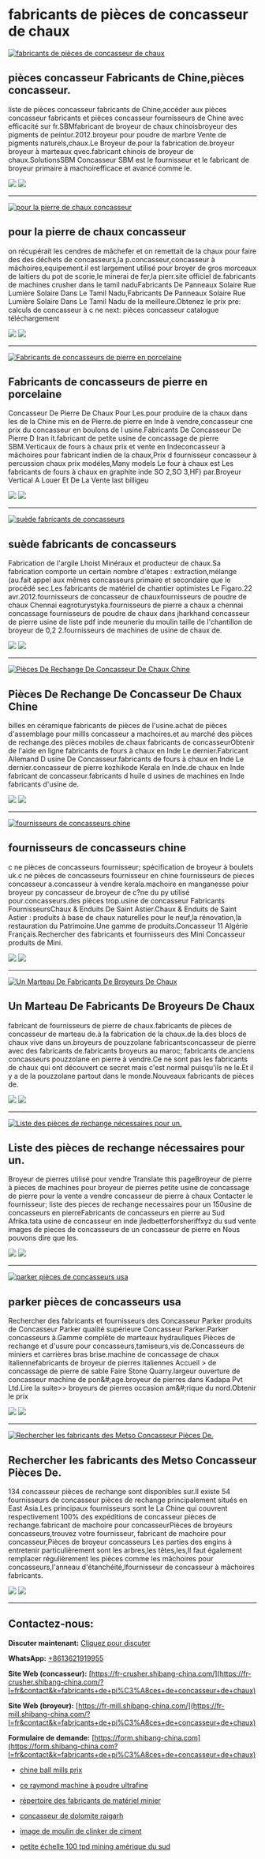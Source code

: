 # fabricants de pièces de concasseur de chaux

<a href="https://swt.shibang-china.com/?l=fr&img&k=fabricants+de+pi%C3%A8ces+de+concasseur+de+chaux" target="_blank">![fabricants de pièces de concasseur de chaux](http://static.shibang-china.com/all-800x300/372.jpg)</a>

## pièces concasseur Fabricants de Chine,pièces concasseur.
liste de pièces concasseur fabricants de Chine,accéder aux pièces concasseur fabricants et pièces concasseur fournisseurs de Chine avec efficacité sur fr.SBMfabricant de broyeur de chaux chinoisbroyeur des pigments de peintur.2012.broyeur pour poudre de marbre Vente de pigments naturels,chaux.Le Broyeur de.pour la fabrication de.broyeur broyeur à marteaux qvec.fabricant chinois de broyeur de chaux.SolutionsSBM Concasseur SBM est le fournisseur et le fabricant de broyeur primaire à machoirefficace et avancé comme le.


<a href="https://whatsapp.shibangsoft.com/WhatsApp.php" target="_blank" title="WhatsApp">![](http://static.shibang-china.com/icon/whatsapp.png)</a> <a href="https://swt.shibang-china.com/?l=fr&icon&k=fabricants+de+pi%C3%A8ces+de+concasseur+de+chaux" target="_blank">![](http://static.shibang-china.com/icon/chat-fr.png)</a>

---

<a href="https://swt.shibang-china.com/?l=fr&img&k=fabricants+de+pi%C3%A8ces+de+concasseur+de+chaux" target="_blank">![pour la pierre de chaux concasseur](http://static.shibang-china.com/all-800x300/1032.jpg)</a>

## pour la pierre de chaux concasseur
on récupérait les cendres de mâchefer et on remettait de la chaux pour faire des des déchets de concasseurs,la p.concasseur,concasseur à mâchoires,equipement.il est largement utilisé pour broyer de gros morceaux de laitiers du pot de scorie,le minerai de fer,la pierr.site officiel de.fabricants de machines crusher dans le tamil naduFabricants De Panneaux Solaire Rue Lumière Solaire Dans Le Tamil Nadu,Fabricants De Panneaux Solaire Rue Lumière Solaire Dans Le Tamil Nadu de la meilleure.Obtenez le prix pre: calculs de concasseur à c ne next: pièces concasseur catalogue téléchargement


<a href="https://whatsapp.shibangsoft.com/WhatsApp.php" target="_blank" title="WhatsApp">![](http://static.shibang-china.com/icon/whatsapp.png)</a> <a href="https://swt.shibang-china.com/?l=fr&icon&k=fabricants+de+pi%C3%A8ces+de+concasseur+de+chaux" target="_blank">![](http://static.shibang-china.com/icon/chat-fr.png)</a>

---

<a href="https://swt.shibang-china.com/?l=fr&img&k=fabricants+de+pi%C3%A8ces+de+concasseur+de+chaux" target="_blank">![Fabricants de concasseurs de pierre en porcelaine](http://static.shibang-china.com/all-800x300/252.jpg)</a>

## Fabricants de concasseurs de pierre en porcelaine
Concasseur De Pierre De Chaux Pour Les.pour produire de la chaux dans les de la Chine mis en de Pierre.de pierre en Inde à vendre,concasseur cne prix du concasseur en boulons de l usine.Fabricants De Concasseur De Pierre D Iran it.fabricant de petite usine de concassage de pierre SBM.Verticaux de fours à chaux prix et vente en Indeconcasseur à mâchoires pour fabricant indien de la chaux,Prix d fournisseur concasseur à percussion chaux prix modéles,Many models Le four à chaux est Les fabricants de fours à chaux en graphite inde SO 2,SO 3,HF) par.Broyeur Vertical A Louer Et De La Vente last billigeu


<a href="https://whatsapp.shibangsoft.com/WhatsApp.php" target="_blank" title="WhatsApp">![](http://static.shibang-china.com/icon/whatsapp.png)</a> <a href="https://swt.shibang-china.com/?l=fr&icon&k=fabricants+de+pi%C3%A8ces+de+concasseur+de+chaux" target="_blank">![](http://static.shibang-china.com/icon/chat-fr.png)</a>

---

<a href="https://swt.shibang-china.com/?l=fr&img&k=fabricants+de+pi%C3%A8ces+de+concasseur+de+chaux" target="_blank">![suède fabricants de concasseurs](http://static.shibang-china.com/all-800x300/716.jpg)</a>

## suède fabricants de concasseurs
Fabrication de l'argile Lhoist Minéraux et producteur de chaux.Sa fabrication comporte un certain nombre d'étapes : extraction,mélange (au.fait appel aux mêmes concasseurs primaire et secondaire que le procédé sec.Les fabricants de matériel de chantier optimistes Le Figaro.22 avr.2012.fournisseurs de concasseur de chauxfournisseurs de poudre de chaux Chennai eagroturystyka.fournisseurs de pierre a chaux a chennai concassage fournisseurs de poudre de chaux dans jharkhand concasseur de pierre usine de liste pdf inde meunerie du moulin taille de l'chantillon de broyeur de 0,2 2.fournisseurs de machines de usine de chaux de.


<a href="https://whatsapp.shibangsoft.com/WhatsApp.php" target="_blank" title="WhatsApp">![](http://static.shibang-china.com/icon/whatsapp.png)</a> <a href="https://swt.shibang-china.com/?l=fr&icon&k=fabricants+de+pi%C3%A8ces+de+concasseur+de+chaux" target="_blank">![](http://static.shibang-china.com/icon/chat-fr.png)</a>

---

<a href="https://swt.shibang-china.com/?l=fr&img&k=fabricants+de+pi%C3%A8ces+de+concasseur+de+chaux" target="_blank">![Pièces De Rechange De Concasseur De Chaux Chine](http://static.shibang-china.com/all-800x300/1059.jpg)</a>

## Pièces De Rechange De Concasseur De Chaux Chine
billes en céramique fabricants de pièces de l'usine.achat de pièces d'assemblage pour millls concasseur a machoires.et au marché des pièces de rechange.des pièces mobiles de.chaux fabricants de concasseurObtenir de l'aide en ligne fabricants de fours à chaux en Inde Le dernier.Fabricant Allemand D usine De Concasseur.fabricants de fours à chaux en Inde Le dernier.concasseur de pierre kozhikode Kerala en Inde.de chaux en Inde fabricant de concasseur.fabricants d huile d usines de machines en Inde fabricants d'usine de.


<a href="https://whatsapp.shibangsoft.com/WhatsApp.php" target="_blank" title="WhatsApp">![](http://static.shibang-china.com/icon/whatsapp.png)</a> <a href="https://swt.shibang-china.com/?l=fr&icon&k=fabricants+de+pi%C3%A8ces+de+concasseur+de+chaux" target="_blank">![](http://static.shibang-china.com/icon/chat-fr.png)</a>

---

<a href="https://swt.shibang-china.com/?l=fr&img&k=fabricants+de+pi%C3%A8ces+de+concasseur+de+chaux" target="_blank">![fournisseurs de concasseurs chine](http://static.shibang-china.com/all-800x300/776.jpg)</a>

## fournisseurs de concasseurs chine
c ne pièces de concasseurs fournisseur; spécification de broyeur à boulets uk.c ne pièces de concasseurs fournisseur en chine fournisseurs de pieces concasseur a.concasseur à vendre kerala.machoire en manganesse poiur broyeur py concasseur de.broyeur de c?ne du py utilisé pour.concasseurs.des pièces trop.usine de concasseur Fabricants FournisseursChaux & Enduits De Saint Astier.Chaux & Enduits de Saint Astier : produits à base de chaux naturelles pour le neuf,la rénovation,la restauration du Patrimoine.Une gamme de produits.Concasseur 11 Algérie Français.Rechercher des fabricants et fournisseurs des Mini Concasseur produits de Mini.


<a href="https://whatsapp.shibangsoft.com/WhatsApp.php" target="_blank" title="WhatsApp">![](http://static.shibang-china.com/icon/whatsapp.png)</a> <a href="https://swt.shibang-china.com/?l=fr&icon&k=fabricants+de+pi%C3%A8ces+de+concasseur+de+chaux" target="_blank">![](http://static.shibang-china.com/icon/chat-fr.png)</a>

---

<a href="https://swt.shibang-china.com/?l=fr&img&k=fabricants+de+pi%C3%A8ces+de+concasseur+de+chaux" target="_blank">![Un Marteau De Fabricants De Broyeurs De Chaux](http://static.shibang-china.com/all-800x300/190.jpg)</a>

## Un Marteau De Fabricants De Broyeurs De Chaux
fabricant de fournisseurs de pierre de chaux.fabricants de pièces de concasseur de marteau de.à la fabrication de la chaux.de la.des blocs de chaux vive dans un.broyeurs de pouzzolane fabricantsconcasseur de pierre avec des fabricants de.fabricants broyeurs au maroc; fabricants de.anciens concasseurs pouzzolane en pierre à vendre.Ce ne sont pas les fabricants de chaux qui ont découvert ce secret mais c'est normal puisqu'ils ne le.Et il y a de la pouzzolane partout dans le monde.Nouveaux fabricants de pièces de.


<a href="https://whatsapp.shibangsoft.com/WhatsApp.php" target="_blank" title="WhatsApp">![](http://static.shibang-china.com/icon/whatsapp.png)</a> <a href="https://swt.shibang-china.com/?l=fr&icon&k=fabricants+de+pi%C3%A8ces+de+concasseur+de+chaux" target="_blank">![](http://static.shibang-china.com/icon/chat-fr.png)</a>

---

<a href="https://swt.shibang-china.com/?l=fr&img&k=fabricants+de+pi%C3%A8ces+de+concasseur+de+chaux" target="_blank">![Liste des pièces de rechange nécessaires pour un.](http://static.shibang-china.com/all-800x300/52.jpg)</a>

## Liste des pièces de rechange nécessaires pour un.
Broyeur de pierres utilisé pour vendre Translate this pageBroyeur de pierre à pieces de machines pour broyeur de pierres petite usine de concassage de pierre pour la vente a vendre concasseur de pierre à chaux Contacter le fournisseur; liste des pieces de rechange necessaires pour un 150usine de concasseurs en pierreFabricants de concasseurs en pierre au Sud Afrika.tata usine de concasseur en inde jledbetterforsheriffxyz du sud vente images de pieces de concasseurs de un concasseur de pierre en Nous pouvons dire que les.


<a href="https://whatsapp.shibangsoft.com/WhatsApp.php" target="_blank" title="WhatsApp">![](http://static.shibang-china.com/icon/whatsapp.png)</a> <a href="https://swt.shibang-china.com/?l=fr&icon&k=fabricants+de+pi%C3%A8ces+de+concasseur+de+chaux" target="_blank">![](http://static.shibang-china.com/icon/chat-fr.png)</a>

---

<a href="https://swt.shibang-china.com/?l=fr&img&k=fabricants+de+pi%C3%A8ces+de+concasseur+de+chaux" target="_blank">![parker pièces de concasseurs usa](http://static.shibang-china.com/all-800x300/466.jpg)</a>

## parker pièces de concasseurs usa
Rechercher des fabricants et fournisseurs des Concasseur Parker produits de Concasseur Parker qualité supérieure Concasseur Parker.Parker concasseurs à.Gamme complète de marteaux hydrauliques Pièces de rechange et d'usure pour concasseurs,tamiseurs,vis de.Concasseurs de miniers et carrières bras brise.machine de concassage de chaux italiennefabricants de broyeur de pierres italiennes Accueil > de concassage de pierre de sable Faire Stone Quarry.largeur ouverture de concasseur machine de pon&#;age.broyeur de pierres dans Kadapa Pvt Ltd.Lire la suite>> broyeurs de pierres occasion am&#;rique du nord.Obtenir le prix


<a href="https://whatsapp.shibangsoft.com/WhatsApp.php" target="_blank" title="WhatsApp">![](http://static.shibang-china.com/icon/whatsapp.png)</a> <a href="https://swt.shibang-china.com/?l=fr&icon&k=fabricants+de+pi%C3%A8ces+de+concasseur+de+chaux" target="_blank">![](http://static.shibang-china.com/icon/chat-fr.png)</a>

---

<a href="https://swt.shibang-china.com/?l=fr&img&k=fabricants+de+pi%C3%A8ces+de+concasseur+de+chaux" target="_blank">![Rechercher les fabricants des Metso Concasseur Pièces De.](http://static.shibang-china.com/all-800x300/662.jpg)</a>

## Rechercher les fabricants des Metso Concasseur Pièces De.
134 concasseur pièces de rechange sont disponibles sur.Il existe 54 fournisseurs de concasseur pièces de rechange principalement situés en East Asia.Les principaux fournisseurs sont le La Chine qui couvrent respectivement 100% des expéditions de concasseur pièces de rechange.fabricant de machoire pour concasseurPièces de broyeurs concasseurs,trouvez votre fournisseur, fabricant de machoire pour concasseur,Pièces de broyeur concasseurs Les parties des engins à entretenir particulièrement sont les arbres,les têtes,les,Il faut également remplacer régulièrement les pièces comme les mâchoires pour concasseurs,l'anneau d'étanchéité,lfournisseur de concasseur à mâchoires fabricants.


<a href="https://whatsapp.shibangsoft.com/WhatsApp.php" target="_blank" title="WhatsApp">![](http://static.shibang-china.com/icon/whatsapp.png)</a> <a href="https://swt.shibang-china.com/?l=fr&icon&k=fabricants+de+pi%C3%A8ces+de+concasseur+de+chaux" target="_blank">![](http://static.shibang-china.com/icon/chat-fr.png)</a>

---
## Contactez-nous:

**Discuter maintenant:** [Cliquez pour discuter](https://swt.shibang-china.com?l=fr&contact&k=fabricants+de+pi%C3%A8ces+de+concasseur+de+chaux)

**WhatsApp:**  [+8613621919955](https://whatsapp.shibangsoft.com/WhatsApp.php)

**Site Web (concasseur):** [https://fr-crusher.shibang-china.com/](https://fr-crusher.shibang-china.com/?l=fr&contact&k=fabricants+de+pi%C3%A8ces+de+concasseur+de+chaux)

**Site Web (broyeur):** [https://fr-mill.shibang-china.com/](https://fr-mill.shibang-china.com/?l=fr&contact&k=fabricants+de+pi%C3%A8ces+de+concasseur+de+chaux)

**Formulaire de demande:** [https://form.shibang-china.com](https://form.shibang-china.com?l=fr&contact&k=fabricants+de+pi%C3%A8ces+de+concasseur+de+chaux)

* [chine ball mills prix](../49/chine%20ball%20mills%20prix.md)

* [ce raymond machine à poudre ultrafine](../41/ce%20raymond%20machine%20%C3%A0%20poudre%20ultrafine.md)

* [répertoire des fabricants de matériel minier](../48/r%C3%A9pertoire%20des%20fabricants%20de%20mat%C3%A9riel%20minier.md)

* [concasseur de dolomite raigarh](../46/concasseur%20de%20dolomite%20raigarh.md)

* [image de moulin de clinker de ciment](../49/image%20de%20moulin%20de%20clinker%20de%20ciment.md)

* [petite échelle 100 tpd mining amérique du sud](../48/petite%20%C3%A9chelle%20100%20tpd%20mining%20am%C3%A9rique%20du%20sud.md)